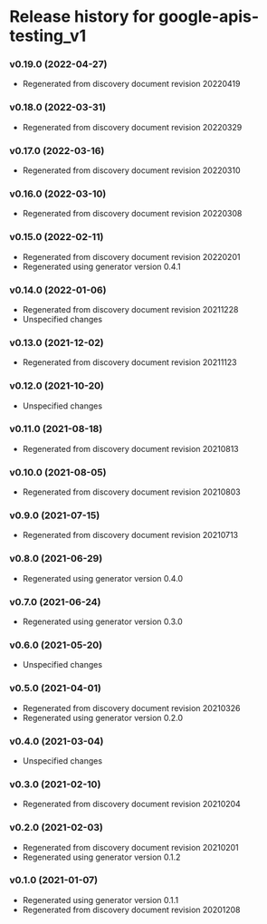 # Release history for google-apis-testing_v1

### v0.19.0 (2022-04-27)

* Regenerated from discovery document revision 20220419

### v0.18.0 (2022-03-31)

* Regenerated from discovery document revision 20220329

### v0.17.0 (2022-03-16)

* Regenerated from discovery document revision 20220310

### v0.16.0 (2022-03-10)

* Regenerated from discovery document revision 20220308

### v0.15.0 (2022-02-11)

* Regenerated from discovery document revision 20220201
* Regenerated using generator version 0.4.1

### v0.14.0 (2022-01-06)

* Regenerated from discovery document revision 20211228
* Unspecified changes

### v0.13.0 (2021-12-02)

* Regenerated from discovery document revision 20211123

### v0.12.0 (2021-10-20)

* Unspecified changes

### v0.11.0 (2021-08-18)

* Regenerated from discovery document revision 20210813

### v0.10.0 (2021-08-05)

* Regenerated from discovery document revision 20210803

### v0.9.0 (2021-07-15)

* Regenerated from discovery document revision 20210713

### v0.8.0 (2021-06-29)

* Regenerated using generator version 0.4.0

### v0.7.0 (2021-06-24)

* Regenerated using generator version 0.3.0

### v0.6.0 (2021-05-20)

* Unspecified changes

### v0.5.0 (2021-04-01)

* Regenerated from discovery document revision 20210326
* Regenerated using generator version 0.2.0

### v0.4.0 (2021-03-04)

* Unspecified changes

### v0.3.0 (2021-02-10)

* Regenerated from discovery document revision 20210204

### v0.2.0 (2021-02-03)

* Regenerated from discovery document revision 20210201
* Regenerated using generator version 0.1.2

### v0.1.0 (2021-01-07)

* Regenerated using generator version 0.1.1
* Regenerated from discovery document revision 20201208

